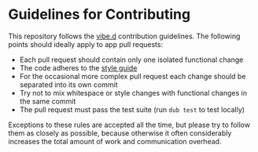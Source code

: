 Guidelines for Contributing
===========================

This repository follows the [vibe.d](https://vibed.org/) contribution guidelines. The following points should ideally apply to app pull requests:

 - Each pull request should contain only one isolated functional change
 - The code adheres to the [style guide](http://vibed.org/style-guide)
 - For the occasional more complex pull request each change should be separated into its own commit
 - Try not to mix whitespace or style changes with functional changes in the same commit
 - The pull request must pass the test suite (run `dub test` to test locally)

Exceptions to these rules are accepted all the time, but please try to follow them as closely as possible, because otherwise it often considerably increases the total amount of work and communication overhead.
